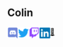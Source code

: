 ## Colin
<a href="https://discordapp.com/users/154737693375463425">
  <img align="left" alt="AboveColin | Discord" width="22px" src="https://raw.githubusercontent.com/swiftyspiffy/swiftyspiffy/main/assets/discord.svg" />
</a>
<a href="https://twitter.com/AboveColin">
  <img align="left" alt="AboveColin | Twitter" width="22px" src="https://raw.githubusercontent.com/swiftyspiffy/swiftyspiffy/main/assets/twitter.svg" />
</a>
<a href="https://twitch.com/AboveColin">
  <img align="left" alt="AboveColin | Twitch" width="22px" src="https://raw.githubusercontent.com/swiftyspiffy/swiftyspiffy/main/assets/twitch.svg" />
</a>
<a href="https://www.linkedin.com/in/colin-de-vries-5b692717b/">
  <img align="left" alt="Colin | LinkedIn" width="22px" src="https://raw.githubusercontent.com/swiftyspiffy/swiftyspiffy/main/assets/linkedin.svg" />
</a>
<a href="mailto:colindv2000@gmail.com">
  📧 
</a>

<br />
<br />

